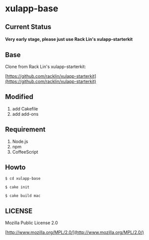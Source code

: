 # xulapp-base

## Current Status
#### Very early stage, please just use Rack Lin's xulapp-starterkit

## Base
Clone from Rack Lin's xulapp-starterkit:

[https://github.com/racklin/xulapp-starterkit](https://github.com/racklin/xulapp-starterkit)

## Modified
1. add Cakefile
2. add add-ons

## Requirement
1. Node.js
2. npm
3. CoffeeScript

## Howto
`$ cd xulapp-base`

`$ cake init`

`$ cake build mac`

## LICENSE
Mozilla Public License 2.0

[http://www.mozilla.org/MPL/2.0/](http://www.mozilla.org/MPL/2.0/)

